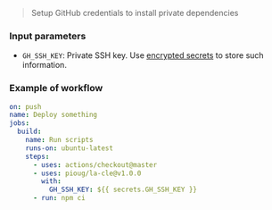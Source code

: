 > Setup GitHub credentials to install private dependencies

### Input parameters

- `GH_SSH_KEY`: Private SSH key. Use [encrypted secrets](https://help.github.com/en/actions/automating-your-workflow-with-github-actions/creating-and-using-encrypted-secrets) to store such information.

### Example of workflow

```yml
on: push
name: Deploy something
jobs:
  build:
    name: Run scripts
    runs-on: ubuntu-latest
    steps:
      - uses: actions/checkout@master
      - uses: pioug/la-cle@v1.0.0
        with:
          GH_SSH_KEY: ${{ secrets.GH_SSH_KEY }}
      - run: npm ci
```
